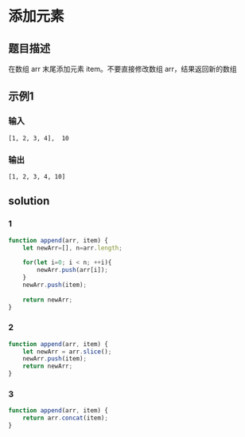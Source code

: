 # 添加元素

## 题目描述

在数组 arr 末尾添加元素 item。不要直接修改数组 arr，结果返回新的数组

## 示例1

### 输入

```
[1, 2, 3, 4],  10
```

### 输出

```
[1, 2, 3, 4, 10]
```

## solution

### 1

```javascript
function append(arr, item) {
    let newArr=[], n=arr.length;
    
    for(let i=0; i < n; ++i){
        newArr.push(arr[i]);
    }
    newArr.push(item);
    
    return newArr;
}
```

### 2

```javascript
function append(arr, item) {
    let newArr = arr.slice();
    newArr.push(item);
    return newArr;
}
```

### 3

```javascript
function append(arr, item) {
    return arr.concat(item);
}
```

### 